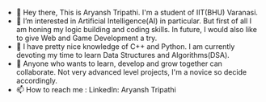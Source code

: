 - 👋 Hey there, This is Aryansh Tripathi. I'm a student of IIT(BHU) Varanasi.
- 👀 I’m interested in Artificial Intelligence(AI) in particular. But first of all I am honing my logic building and coding skills. In future, I would also like to give Web and Game Development a try. 
- 🌱 I have pretty nice knowledge of C++ and Python. I am currently devoting my time to learn Data Structures and Algorithms(DSA).  
- 💞️ Anyone who wants to learn, develop and grow together can collaborate. Not very advanced level projects, I'm a novice so decide accordingly.
- 📫 How to reach me :
      LinkedIn: Aryansh Tripathi
      

<!---
AryanshTripathi/AryanshTripathi is a ✨ special ✨ repository because its `README.md` (this file) appears on your GitHub profile.
You can click the Preview link to take a look at your changes.
--->
